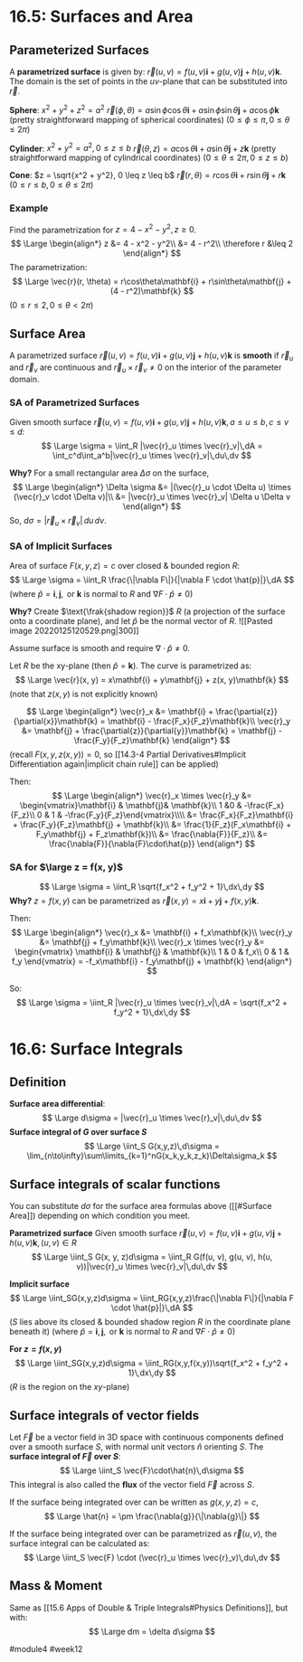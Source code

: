 # 16.5: Surfaces and Area
## Parameterized Surfaces
A **parametrized surface** is given by: $\vec{r}(u, v) = f(u, v)\mathbf{i} + g(u,v)\mathbf{j} + h(u,v)\mathbf{k}$.
The domain is the set of points in the $uv$-plane that can be substituted into $\vec{r}$.

**Sphere**: $x^2 + y^2 + z^2 = a^2$
$\vec{r}(\phi, \theta) = a\sin\phi\cos\theta\mathbf{i} + a\sin\phi\sin\theta\mathbf{j} + a\cos\phi\mathbf{k}$ (pretty straightforward mapping of spherical coordinates)
$(0 \leq \phi \leq \pi, 0 \leq \theta \leq 2\pi)$

**Cylinder**: $x^2 + y^2 = a^2, 0 \leq z \leq b$
$\vec{r}(\theta, z) = a\cos\theta\mathbf{i} + a\sin\theta\mathbf{j} + z\mathbf{k}$ (pretty straightforward mapping of cylindrical coordinates)
$(0 \leq \theta \leq 2\pi, 0 \leq z \leq b)$

**Cone**: $z = \sqrt{x^2 + y^2}, 0 \leq z \leq b$
$\vec{r}(r, \theta) = r\cos\theta\mathbf{i} + r\sin\theta\mathbf{j} + r\mathbf{k}$
$(0 \leq r \leq b, 0 \leq \theta \leq 2\pi)$

### Example
Find the parametrization for $z = 4 - x^2 - y^2, z \geq 0$.
$$
\Large
\begin{align*}
z &= 4 - x^2 - y^2\\
&= 4 - r^2\\
\therefore r &\leq 2
\end{align*}
$$
The parametrization:
$$
\Large
\vec{r}(r, \theta) = r\cos\theta\mathbf{i} + r\sin\theta\mathbf{j} + (4 - r^2)\mathbf{k}
$$
$(0 \leq r \leq 2, 0 \leq \theta < 2\pi)$

## Surface Area
A parametrized surface $\vec{r}(u, v) = f(u, v)\mathbf{i} + g(u, v)\mathbf{j} + h(u,v)\mathbf{k}$ is **smooth** if $\vec{r}_u$ and $\vec{r}_v$ are continuous and $\vec{r}_u \times \vec{r}_v \neq 0$ on the interior of the parameter domain.

### SA of Parametrized Surfaces
Given smooth surface $\vec{r}(u, v) = f(u, v)\mathbf{i} + g(u, v)\mathbf{j} + h(u,v)\mathbf{k}, a \leq u \leq b, c \leq v \leq d$:
$$
\Large
\sigma = \iint_R |\vec{r}_u \times \vec{r}_v|\,dA = \int_c^d\int_a^b|\vec{r}_u \times \vec{r}_v|\,du\,dv
$$

**Why?**
For a small rectangular area $\Delta \sigma$ on the surface,
$$
\Large
\begin{align*}
\Delta \sigma &= |(\vec{r}_u \cdot \Delta u) \times (\vec{r}_v \cdot \Delta v)|\\
&= |\vec{r}_u \times \vec{r}_v| \Delta u \Delta v
\end{align*}
$$
So, $d\sigma = |\vec{r}_u \times \vec{r}_v|\,du\,dv$.

### SA of Implicit Surfaces
Area of surface $F(x, y, z) = c$ over closed & bounded region $R$:
$$
\Large
\sigma = \iint_R \frac{\|\nabla F\|}{|\nabla F \cdot \hat{p}|}\,dA
$$
(where $\hat{p} = \mathbf{i}, \mathbf{j}, \text{ or } \mathbf{k}$ is normal to $R$ and $\nabla F \cdot \hat{p} \neq 0$)

**Why?**
Create $\text{\frak{shadow region}}$ $R$ (a projection of the surface onto a coordinate plane), and let $\hat{p}$ be the normal vector of $R$.
![[Pasted image 20220125120529.png|300]]

Assume surface is smooth and require $\nabla \cdot \hat{p} \neq 0$.

Let $R$ be the xy-plane (then $\hat{p} = \mathbf{k}$). The curve is parametrized as:
$$
\Large
\vec{r}(x, y) = x\mathbf{i} + y\mathbf{j} + z(x, y)\mathbf{k}
$$
(note that $z(x, y)$ is not explicitly known)

$$
\Large
\begin{align*}
\vec{r}_x &= \mathbf{i} + \frac{\partial{z}}{\partial{x}}\mathbf{k} = \mathbf{i} - \frac{F_x}{F_z}\mathbf{k}\\
\vec{r}_y &= \mathbf{j} + \frac{\partial{z}}{\partial{y}}\mathbf{k} = \mathbf{j} - \frac{F_y}{F_z}\mathbf{k}
\end{align*}
$$
(recall $F(x, y, z(x, y)) = 0$, so [[14.3-4 Partial Derivatives#Implicit Differentiation again|implicit chain rule]] can be applied)

Then:
$$
\Large
\begin{align*}
\vec{r}_x \times \vec{r}_y &= \begin{vmatrix}\mathbf{i} & \mathbf{j}& \mathbf{k}\\
1 &0 & -\frac{F_x}{F_z}\\
0 & 1 & -\frac{F_y}{F_z}\end{vmatrix}\\\\
&= \frac{F_x}{F_z}\mathbf{i} + \frac{F_y}{F_z}\mathbf{j} + \mathbf{k}\\
&= \frac{1}{F_z}(F_x\mathbf{i} + F_y\mathbf{j} + F_z\mathbf{k})\\
&= \frac{\nabla{F}}{F_z}\\
&= \frac{\nabla{F}}{\nabla{F}\cdot\hat{p}}
\end{align*}
$$

### SA for $\large z = f(x, y)$
$$
\Large
\sigma = \iint_R \sqrt{f_x^2 + f_y^2 + 1}\,dx\,dy
$$
**Why?**
$z = f(x, y)$ can be parametrized as $\vec{r}(x, y) = x\mathbf{i} + y\mathbf{j} + f(x,y)\mathbf{k}$.

Then:
$$
\Large
\begin{align*}
\vec{r}_x &= \mathbf{i} + f_x\mathbf{k}\\
\vec{r}_y &= \mathbf{j} + f_y\mathbf{k}\\
\vec{r}_x \times \vec{r}_y &= \begin{vmatrix}
\mathbf{i} & \mathbf{j} & \mathbf{k}\\
1 & 0 & f_x\\
0 & 1 & f_y
\end{vmatrix} = -f_x\mathbf{i} - f_y\mathbf{j} + \mathbf{k}
\end{align*}
$$

So:
$$
\Large
\sigma = \iint_R |\vec{r}_u \times \vec{r}_v|\,dA = \sqrt{f_x^2 + f_y^2 + 1}\,dx\,dy
$$

# 16.6: Surface Integrals
## Definition
**Surface area differential**:
$$
\Large
d\sigma = |\vec{r}_u \times \vec{r}_v|\,du\,dv
$$
**Surface integral of $G$ over surface $S$**
$$
\Large
\iint_S G(x,y,z)\,d\sigma = \lim_{n\to\infty}\sum\limits_{k=1}^nG(x_k,y_k,z_k)\Delta\sigma_k
$$
## Surface integrals of scalar functions
You can substitute $d\sigma$ for the surface area formulas above ([[#Surface Area]]) depending on which condition you meet.


**Parametrized surface**
Given smooth surface $\vec{r}(u, v) = f(u, v)\mathbf{i} + g(u, v)\mathbf{j} + h(u,v)\mathbf{k}, (u, v) \in R$
$$
\Large
\iint_S G(x, y, z)d\sigma = \iint_R G(f(u, v), g(u, v), h(u, v))|\vec{r}_u \times \vec{r}_v|\,du\,dv
$$

**Implicit surface**
$$
\Large
\iint_SG(x,y,z)d\sigma = \iint_RG(x,y,z)\frac{\|\nabla F\|}{|\nabla F \cdot \hat{p}|}\,dA
$$
($S$ lies above its closed & bounded shadow region $R$ in the coordinate plane beneath it)
(where $\hat{p} = \mathbf{i}, \mathbf{j}, \text{ or } \mathbf{k}$ is normal to $R$ and $\nabla F \cdot \hat{p} \neq 0$)

**For $z = f(x, y)$**
$$
\Large
\iint_SG(x,y,z)d\sigma = \iint_RG(x,y,f(x,y))\sqrt{f_x^2 + f_y^2 + 1}\,dx\,dy
$$
($R$ is the region on the $xy$-plane)

## Surface integrals of vector fields
Let $\vec{F}$ be a vector field in 3D space with continuous components defined over a smooth surface $S$, with normal unit vectors $\hat{n}$ orienting $S$.
The **surface integral of $\vec{F}$ over $S$**:
$$
\Large
\iint_S \vec{F}\cdot\hat{n}\,d\sigma
$$
This integral is also called the **flux** of the vector field $\vec{F}$ across $S$.

If the surface being integrated over can be written as $g(x, y, z) = c$,
$$
\Large
\hat{n} = \pm \frac{\nabla{g}}{\|\nabla{g}\|}
$$

If the surface being integrated over can be parametrized as $\vec{r}(u, v)$, the surface integral can be calculated as:
$$
\Large
\iint_S \vec{F} \cdot (\vec{r}_u \times \vec{r}_v)\,du\,dv
$$
## Mass & Moment
Same as [[15.6 Apps of Double & Triple Integrals#Physics Definitions]], but with:
$$
\Large
dm = \delta d\sigma
$$

#module4 #week12